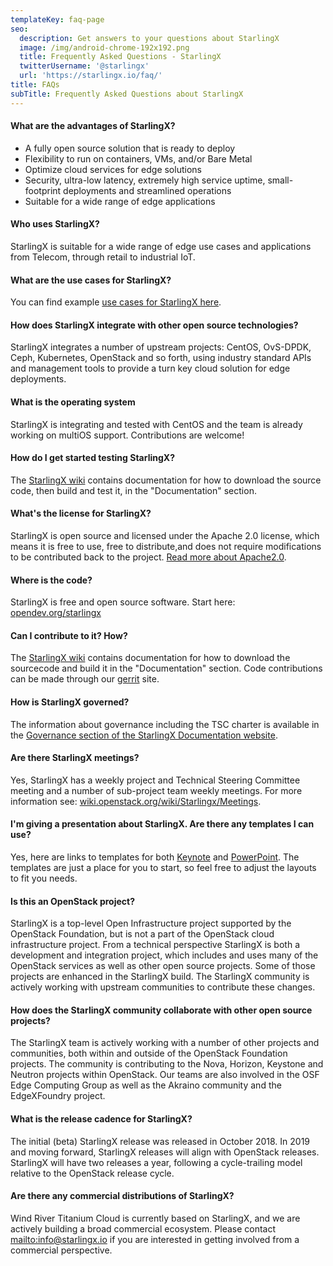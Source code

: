 ```yaml
---
templateKey: faq-page
seo:
  description: Get answers to your questions about StarlingX
  image: /img/android-chrome-192x192.png
  title: Frequently Asked Questions - StarlingX
  twitterUsername: '@starlingx'
  url: 'https://starlingx.io/faq/'
title: FAQs
subTitle: Frequently Asked Questions about StarlingX
---
```

#### What are the advantages of StarlingX?

* A fully open source solution that is ready to deploy
* Flexibility to run on containers, VMs, and/or Bare Metal
* Optimize cloud services for edge solutions
* Security, ultra-low latency, extremely high service uptime, small-footprint deployments and streamlined operations
* Suitable for a wide range of edge applications

#### Who uses StarlingX?

StarlingX is suitable for a wide range of edge use cases and applications from Telecom, through retail to industrial IoT.

#### What are the use cases for StarlingX?

You can find example [use cases for StarlingX here](/learn).

#### How does StarlingX integrate with other open source technologies?

StarlingX integrates a number of upstream projects: CentOS, OvS-DPDK, Ceph, Kubernetes, OpenStack and so forth, using industry standard APIs and management tools to provide a turn key cloud solution for edge deployments.

#### What is the operating system

StarlingX is integrating and tested with CentOS and the team is already working on multiOS support. Contributions are welcome!

#### How do I get started testing StarlingX?

The [StarlingX wiki](https://wiki.openstack.org/wiki/StarlingX) contains documentation for how to download the source code, then build and test it, in the "Documentation" section.

#### What's the license for StarlingX?

StarlingX is open source and licensed under the Apache 2.0 license, which means it is free to use, free to distribute,and does not require modifications to be contributed back to the project. [Read more about Apache2.0](https://www.apache.org/licenses/LICENSE-2.0).

#### Where is the code?

StarlingX is free and open source software. Start here: [opendev.org/starlingx](https://opendev.org/starlingx)

#### Can I contribute to it? How?

The [StarlingX wiki](https://wiki.openstack.org/wiki/StarlingX) contains documentation for how to download the sourcecode and build it in the "Documentation" section. Code contributions can be made through our [gerrit](https://opendev.org/starlingx) site.

#### How is StarlingX governed?

The information about governance including the TSC charter is available in the [Governance section of the StarlingX Documentation website](https://docs.starlingx.io/governance/index.html).

#### Are there StarlingX meetings?

Yes, StarlingX has a weekly project and Technical Steering Committee meeting and a number of sub-project team weekly meetings. For more information see: [wiki.openstack.org/wiki/Starlingx/Meetings](https://wiki.openstack.org/wiki/Starlingx/Meetings).

#### I'm giving a presentation about StarlingX. Are there any templates I can use?

Yes, here are links to templates for both [Keynote](https://www.starlingx.io/collateral/StarlingX_SlideDeck_Template_a.key) and [PowerPoint](https://www.starlingx.io/collateral/StarlingX_SlideDeck_Template_a.pptx). The templates are just a place for you to start, so feel free to adjust the layouts to fit you needs.

#### Is this an OpenStack project?

StarlingX is a top-level Open Infrastructure project supported by the OpenStack Foundation, but is not a part of the OpenStack cloud infrastructure project. From a technical perspective StarlingX is both a development and integration project, which includes and uses many of the OpenStack services as well as other open source projects. Some of those projects are enhanced in the StarlingX build. The StarlingX community is actively working with upstream communities to contribute these changes.

#### How does the StarlingX community collaborate with other open source projects?

The StarlingX team is actively working with a number of other projects and communities, both within and outside of the OpenStack Foundation projects. The community is contributing to the Nova, Horizon, Keystone and Neutron projects within OpenStack. Our teams are also involved in the OSF Edge Computing Group as well as the Akraino community and the EdgeXFoundry project.

#### What is the release cadence for StarlingX?

The initial (beta) StarlingX release was released in October 2018. In 2019 and moving forward, StarlingX releases will align with OpenStack releases. StarlingX will have two releases a year, following a cycle-trailing model relative to the OpenStack release cycle.

#### Are there any commercial distributions of StarlingX?

Wind River Titanium Cloud is currently based on StarlingX, and we are actively building a broad commercial ecosystem. Please contact <mailto:info@starlingx.io> if you are interested in getting involved from a commercial perspective.
